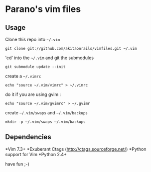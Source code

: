 Parano's vim files
================

## Usage ##

Clone this repo into ```~/.vim```

``` git clone git://github.com/akitaonrails/vimfiles.git ~/.vim ```

'cd' into the ```~/.vim``` and git the submodules

```
git submodule update --init 
```

create a ```~/.vimrc``` 

``` 
echo "source ~/.vim/vimrc" > ~/.vimrc 
```

do it if you are using gvim :

```
echo "source ~/.vim/gvimrc" > ~/.gvimr 
```

create ```~/.vim/swaps``` and ```~/.vim/backups```

``` 
mkdir -p ~/.vim/swaps ~/.vim/backups 
```

## Dependencies ##
*Vim 7.3+
*Exuberant Ctags (http://ctags.sourceforge.net/)
*Python support for Vim
*Python 2.4+

have fun ;-)
